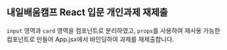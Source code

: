 ## 내일배움캠프 React 입문 개인과제 재제출

`input` 영역과 `card` 영역을 컴포넌트로 분리하였고, `props`를 사용하여 재사용 가능한 컴포넌트로 만들어 App.jsx에서 바인딩하여 과제를 재제출합니다.